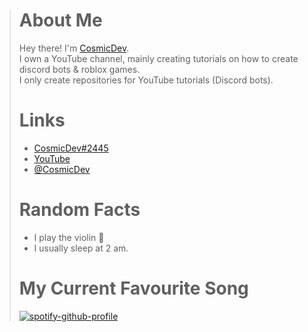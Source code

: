 > # __**About Me**__
>
> Hey there! I'm [CosmicDev](https://youtube.com/c/CosmicDev).\
> I own a YouTube channel, mainly creating tutorials on how to create discord bots & roblox games.\
> I only create repositories for YouTube tutorials (Discord bots).
>
> # __**Links**__
> * [CosmicDev#2445](https://discord.com/invite/EAUSe2UDxj)
> * [YouTube](https://youtube.com/c/CosmicDev)
> * [@CosmicDev](https://twitter.com/CosmicDev360)
> 
> # __**Random Facts**__
> * I play the violin  🎻
> * I usually sleep at 2 am.
> 
> # __**My Current Favourite Song**__
> [![spotify-github-profile](https://spotify-github-profile.vercel.app/api/view?uid=wx04vhwrkd7lwvs282ctvb06l?si=c180347063534c0a&cover_image=true&theme=novatorem)](https://spotify-github-profile.vercel.app/api/view?uid=wx04vhwrkd7lwvs282ctvb06l?si=c180347063534c0a&redirect=true)
